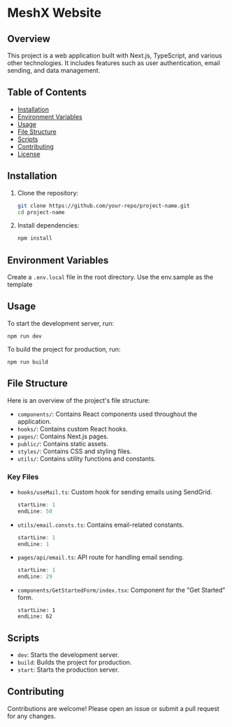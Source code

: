 # MeshX Website

## Overview

This project is a web application built with Next.js, TypeScript, and various other technologies. It includes features such as user authentication, email sending, and data management.

## Table of Contents

- [Installation](#installation)
- [Environment Variables](#environment-variables)
- [Usage](#usage)
- [File Structure](#file-structure)
- [Scripts](#scripts)
- [Contributing](#contributing)
- [License](#license)

## Installation

1. Clone the repository:
    ```bash
    git clone https://github.com/your-repo/project-name.git
    cd project-name
    ```

2. Install dependencies:
    ```bash
    npm install
    ```

## Environment Variables

Create a `.env.local` file in the root directory. Use the env.sample as the template


## Usage

To start the development server, run:

```
npm run dev
```


To build the project for production, run:

```
npm run build
```


## File Structure

Here is an overview of the project's file structure:

- `components/`: Contains React components used throughout the application.
- `hooks/`: Contains custom React hooks.
- `pages/`: Contains Next.js pages.
- `public/`: Contains static assets.
- `styles/`: Contains CSS and styling files.
- `utils/`: Contains utility functions and constants.

### Key Files

- `hooks/useMail.ts`: Custom hook for sending emails using SendGrid.
    ```typescript:hooks/useMail.ts
    startLine: 1
    endLine: 50
    ```

- `utils/email.consts.ts`: Contains email-related constants.
    ```typescript:utils/email.consts.ts
    startLine: 1
    endLine: 1
    ```

- `pages/api/email.ts`: API route for handling email sending.
    ```typescript:pages/api/email.ts
    startLine: 1
    endLine: 29
    ```

- `components/GetStartedForm/index.tsx`: Component for the "Get Started" form.
    ```typescript:components/GetStartedForm/index.tsx
    startLine: 1
    endLine: 62
    ```

## Scripts

- `dev`: Starts the development server.
- `build`: Builds the project for production.
- `start`: Starts the production server.

## Contributing

Contributions are welcome! Please open an issue or submit a pull request for any changes.
